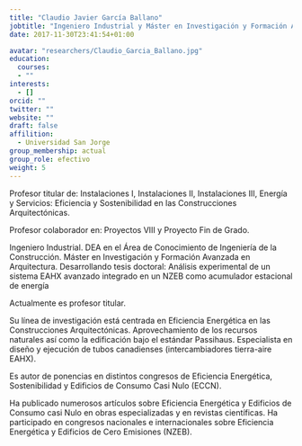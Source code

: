 ```yaml
---
title: "Claudio Javier García Ballano"
jobtitle: "Ingeniero Industrial y Máster en Investigación y Formación Avanzada en Arquitectura"
date: 2017-11-30T23:41:54+01:00

avatar: "researchers/Claudio_Garcia_Ballano.jpg"
education:
  courses:
  - ""
interests:
  - []
orcid: ""
twitter: ""
website: ""
draft: false
affilition:
  - Universidad San Jorge
group_membership: actual
group_role: efectivo
weight: 5
---
```


Profesor titular de: Instalaciones I, Instalaciones II, Instalaciones III, Energía y Servicios: Eficiencia y Sostenibilidad en las Construcciones Arquitectónicas.

Profesor colaborador en: Proyectos VIII y Proyecto Fin de Grado.

Ingeniero Industrial. DEA en el Área de Conocimiento de Ingeniería de la Construcción. Máster en Investigación y Formación Avanzada en Arquitectura. Desarrollando tesis doctoral: Análisis experimental de un sistema EAHX avanzado integrado en un NZEB como acumulador estacional de energía

Actualmente es profesor titular.

Su línea de investigación está centrada en Eficiencia Energética en las Construcciones Arquitectónicas. Aprovechamiento de los recursos naturales así como la edificación bajo el estándar Passihaus. Especialista en diseño y ejecución de tubos canadienses (intercambiadores tierra-aire EAHX).

Es autor de ponencias en distintos congresos de Eficiencia Energética, Sostenibilidad y Edificios de Consumo Casi Nulo (ECCN).

Ha publicado numerosos artículos sobre Eficiencia Energética y Edificios de Consumo casi Nulo en obras especializadas y en revistas científicas. Ha participado en congresos nacionales e internacionales sobre Eficiencia Energética y Edificios de Cero Emisiones (NZEB).

